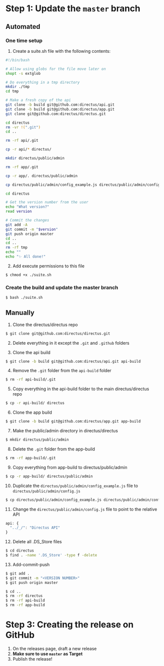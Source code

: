 # Step 1: Update the `master` branch

## Automated

### One time setup

1. Create a suite.sh file with the following contents:

```bash
#!/bin/bash

# Allow using globs for the file move later on
shopt -s extglob

# Do everything in a tmp directory
mkdir ./tmp
cd tmp

# Make a fresh copy of the api
git clone -b build git@github.com:directus/api.git
git clone -b build git@github.com:directus/app.git
git clone git@github.com:directus/directus.git

cd directus
rm -vr !(".git")
cd ..

rm -rf api/.git

cp -r api/* directus/

mkdir directus/public/admin

rm -rf app/.git

cp -r app/. directus/public/admin

cp directus/public/admin/config_example.js directus/public/admin/config.js

cd directus

# Get the version number from the user
echo "What version?"
read version

# Commit the changes
git add -A
git commit -m "$version"
git push origin master
cd ..
cd ..
rm -rf tmp
echo ""
echo "✨ All done!"
```

2. Add execute permissions to this file

```bash
$ chmod +x ./suite.sh
```

### Create the build and update the master branch

```bash
$ bash ./suite.sh
```

## Manually

1. Clone the directus/directus repo

```bash
$ git clone git@github.com:directus/directus.git
```

2. Delete everything in it except the `.git` and `.github` folders

3. Clone the api build

```bash
$ git clone -b build git@github.com:directus/api.git api-build
```

4. Remove the `.git` folder from the `api-build` folder

```bash
$ rm -rf api-build/.git
```

5. Copy everything in the api-build folder to the main directus/directus repo

```bash
$ cp -r api-build/ directus
```

6. Clone the app build

```bash
$ git clone -b build git@github.com:directus/app.git app-build
```

7. Make the public/admin directory in directus/directus

```bash
$ mkdir directus/public/admin
```

8. Delete the `.git` folder from the app-build

```bash
$ rm -rf app-build/.git
```

9. Copy everything from app-build to directus/public/admin

```bash
$ cp -r app-build/ directus/public/admin
```

10. Duplicate the `directus/public/admin/config_example.js` file to `directus/public/admin/config.js`

```bash
$ cp directus/public/admin/config_example.js directus/public/admin/config.js
```

11. Change the `directus/public/admin/config.js` file to point to the relative API

```js
api: {
  "../_/": "Directus API"
}
```

12. Delete all .DS_Store files

```bash
$ cd directus
$ find . -name '.DS_Store' -type f -delete
```

13. Add-commit-push

```bash
$ git add .
$ git commit -m "<VERSION NUMBER>"
$ git push origin master
```

```bash
$ cd ..
$ rm -rf directus
$ rm -rf api-build
$ rm -rf app-build
```

# Step 3: Creating the release on GitHub

1. On the releases page, draft a new release
2. **Make sure to use `master` as Target**
3. Publish the release!

